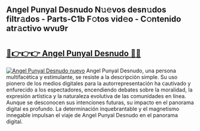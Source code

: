 ## Angel Punyal Desnudo N𝚞𝚎vos desn𝚞dos filtr𝚊dos - Parts-C1b F𝚘tos vid𝚎o - C𝚘ntenido atr𝚊ctivo wvu9r

# <h2><a href="http://mb8p2h.tromn.icu/?c=Angel+Punyal+Desnudo">🔗👉👉👉 Angel Punyal Desnudo 🔗🔗</a></h2>

[![Angel Punyal Desnudo nuevo](https://i.imgur.com/pEAQMta.gif)](http://mb8p2h.tromn.icu/?c=Angel+Punyal+Desnudo)
Angel Punyal Desnudo, una persona multifacética y estimulante, se resiste a la descripción simple. Su uso pionero de los medios digitales para la autorrepresentación ha cautivado y enfurecido a los espectadores, encendiendo debates sobre la moralidad, la expresión artística y la naturaleza evolutiva de las comunidades en línea. Aunque se desconocen sus intenciones futuras, su impacto en el panorama digital es profundo. La determinación inquebrantable y el magnetismo innegable impulsan el viaje de Angel Punyal Desnudo en el panorama digital.
